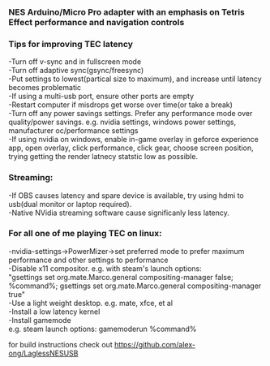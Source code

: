 ### NES Arduino/Micro Pro adapter with an emphasis on Tetris Effect performance and navigation controls


### Tips for improving TEC latency<br> 
  -Turn off v-sync and in fullscreen mode<br> 
  -Turn off adaptive sync(gsync/freesync)<br> 
  -Put settings to lowest(partical size to maximum), and increase until latency becomes problematic<br> 
  -If using a multi-usb port, ensure other ports are empty<br> 
  -Restart computer if misdrops get worse over time(or take a break)<br> 
  -Turn off any power savings settings.  Prefer any performance mode over quality/power savings. e.g. nvidia settings, windows power settings, manufacturer oc/performance settings<br> 
  -If using nvidia on windows, enable in-game overlay in geforce experience app, open overlay, click performance, click gear, choose screen position, trying getting the render latnecy statstic low as possible.<br> 

### Streaming:<br> 
  -If OBS causes latency and spare device is available, try using hdmi to usb(dual monitor or laptop required).<br> 
  -Native NVidia streaming software cause significanly less latency.<br> 

### For all one of me playing TEC on linux:<br> 
  -nvidia-settings->PowerMizer->set preferred mode to prefer maximum performance and other settings to performance<br> 
  -Disable x11 compositor.  e.g. with steam's launch options:<br> 
    "gsettings set org.mate.Marco.general compositing-manager false;  %command%; gsettings set org.mate.Marco.general compositing-manager true"<br> 
  -Use a light weight desktop. e.g. mate, xfce, et al<br> 
  -Install a low latency kernel<br> 
  -Install gamemode<br> 
    e.g. steam launch options: gamemoderun %command%<br> 


for build instructions check out https://github.com/alex-ong/LaglessNESUSB
